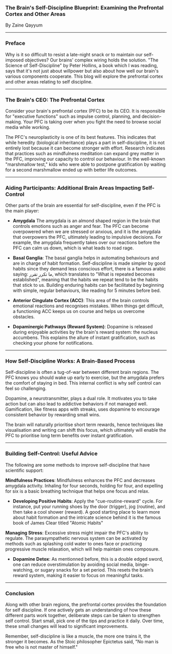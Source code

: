 ### The Brain's Self-Discipline Blueprint: Examining the Prefrontal Cortex and Other Areas

By Zaine Qayyum

---

### **Preface**

Why is it so difficult to resist a late-night snack or to maintain our self-imposed objectives? Our brains' complex wiring holds the solution. "The Science of Self-Discipline" by Peter Hollins, a book which I was reading, says that it's not just about willpower but also about how well our brain's various components cooperate. This blog will explore the prefrontal cortex and other areas relating to self discipline. 

---

### **The Brain's CEO: The Prefrontal Cortex**

Consider your brain's prefrontal cortex (PFC) to be its CEO. It is responsible for "executive functions" such as impulse control, planning, and decision-making. Your PFC is taking over when you fight the need to browse social media while working.

The PFC's neuroplasticity is one of its best features. This indicates that while heredity (biological inheritance) plays a part in self-discipline, it is not entirely lost because it can become stronger with effort. Research indicates that practices such as mindfulness meditation can expand grey matter in the PFC, improving our capacity to control our behaviour. In the well-known "marshmallow test," kids who were able to postpone gratification by waiting for a second marshmallow ended up with better life outcomes.

---

### **Aiding Participants: Additional Brain Areas Impacting Self-Control**

Other parts of the brain are essential for self-discipline, even if the PFC is the main player:

- **Amygdala** The amygdala is an almond shaped region in the brain that controls emotions such as anger and fear. The PFC can become overpowered when we are stressed or anxious, and it is the amygdala that overpowers the PFC, ultimately leading to impulsive decisions. For example, the amygdala frequently takes over our reactions before the PFC can calm us down, which is what leads to road rage.

- **Basal Ganglia**: The basal ganglia helps in automating behaviours and are in charge of habit formation. Self-discipline is made simpler by good habits since they demand less conscious effort, there is a famous arabic saying: ما تكرر تقرر, which translates to "What is repeated becomes established", meaning that the habits we repeat tend to be the habits that stick to us. Building enduring habits can be facilitated by beginning with simple, regular behaviours, like reading for 5 minutes before bed.

- **Anterior Cingulate Cortex (ACC)**: This area of the brain controls emotional reactions and recognises mistakes. When things get difficult, a functioning ACC keeps us on course and helps us overcome obstacles.

- **Dopaminergic Pathways (Reward System)**: Dopamine is released during enjoyable activities by the brain's reward system: the nucleus accumbens. This explains the allure of instant gratification, such as checking your phone for notifications. 

---


### **How Self-Discipline Works: A Brain-Based Process**

Self-discipline is often a tug-of-war between different brain regions. The PFC knows you should wake up early to exercise, but the amygdala prefers the comfort of staying in bed. This internal conflict is why self control can feel so challenging.

Dopamine, a neurotransmitter, plays a dual role. It motivates you to take action but can also lead to addictive behaviors if not managed well. Gamification, like fitness apps with streaks, uses dopamine to encourage consistent behavior by rewarding small wins.

The brain will naturally prioritise short term rewards, hence techniques like visualisation and writing can shift this focus, which ultimately will enable the PFC to prioritise long term benefits over instant gratification. 

---

### **Building Self-Control: Useful Advice**

The following are some methods to improve self-discipline that have scientific support:

**Mindfulness Practices**: Mindfulness enhances the PFC and decreases amygdala activity. Inhaling for four seconds, holding for four, and expelling for six is a basic breathing technique that helps one focus and relax.

- **Developing Positive Habits**: Apply the "cue-routine-reward" cycle. For instance, put your running shoes by the door (trigger), jog (routine), and then take a cool shower (reward). A good starting place to learn more about habit formation and the intricate science behind it is the famous book of James Clear titled "Atomic Habits"

**Managing Stress**: Excessive stress might impair the PFC's ability to regulate. The parasympathetic nervous system can be activated by methods such as splashing cold water to ones face or practicing progressive muscle relaxation, which will help maintain ones composure.

- **Dopamine Detox**: As mentionned before, this is a double edged sword, one can reduce overstimulation by avoiding social media, binge-watching, or sugary snacks for a set period. This resets the brain’s reward system, making it easier to focus on meaningful tasks.

---

### **Conclusion**

Along with other brain regions, the prefrontal cortex provides the foundation for self discipline. If one actively gets an understanding of how these different parts work together, deliberate steps can be taken to strengthen self control. Start small, pick one of the tips and practice it daily. Over time, these small changes will lead to significant improvements.

Remember, self-discipline is like a muscle, the more one trains it, the stronger it becomes. As the Stoic philosopher Epictetus said, "No man is free who is not master of himself."

